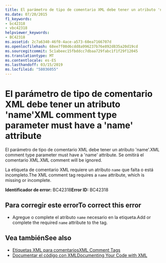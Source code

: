 ```yaml
---
title: El parámetro de tipo de comentario XML debe tener un atributo 'name'
ms.date: 07/20/2015
f1_keywords:
- bc42318
- vbc42318
helpviewer_keywords:
- BC42318
ms.assetid: 2c7a6340-46f0-4ace-a573-60ea7166707d
ms.openlocfilehash: 68ee7f00d6cdd8a996237b76e892d835a20d19cd
ms.sourcegitcommit: 5c1abeec15fbddcc7dbaa729fabc1f1f29f12045
ms.translationtype: MT
ms.contentlocale: es-ES
ms.lasthandoff: 03/15/2019
ms.locfileid: "58036055"
---
```

# <a name="xml-comment-type-parameter-must-have-a-name-attribute"></a><span data-ttu-id="d5189-102">El parámetro de tipo de comentario XML debe tener un atributo 'name'</span><span class="sxs-lookup"><span data-stu-id="d5189-102">XML comment type parameter must have a 'name' attribute</span></span>
<span data-ttu-id="d5189-103">El parámetro de tipo de comentario XML debe tener un atributo 'name'.</span><span class="sxs-lookup"><span data-stu-id="d5189-103">XML comment type parameter must have a 'name' attribute.</span></span> <span data-ttu-id="d5189-104">Se omitirá el comentario XML.</span><span class="sxs-lookup"><span data-stu-id="d5189-104">XML comment will be ignored.</span></span>  
  
 <span data-ttu-id="d5189-105">La etiqueta de comentario XML requiere un atributo `name` que falta o está incompleto.</span><span class="sxs-lookup"><span data-stu-id="d5189-105">The XML comment tag requires a `name` attribute, which is missing or incomplete.</span></span>  
  
 <span data-ttu-id="d5189-106">**Identificador de error:** BC42318</span><span class="sxs-lookup"><span data-stu-id="d5189-106">**Error ID:** BC42318</span></span>  
  
## <a name="to-correct-this-error"></a><span data-ttu-id="d5189-107">Para corregir este error</span><span class="sxs-lookup"><span data-stu-id="d5189-107">To correct this error</span></span>  
  
-   <span data-ttu-id="d5189-108">Agregue o complete el atributo `name` necesario en la etiqueta.</span><span class="sxs-lookup"><span data-stu-id="d5189-108">Add or complete the required `name` attribute to the tag.</span></span>  
  
## <a name="see-also"></a><span data-ttu-id="d5189-109">Vea también</span><span class="sxs-lookup"><span data-stu-id="d5189-109">See also</span></span>

- [<span data-ttu-id="d5189-110">Etiquetas XML para comentarios</span><span class="sxs-lookup"><span data-stu-id="d5189-110">XML Comment Tags</span></span>](../../visual-basic/language-reference/xmldoc/index.md)
- [<span data-ttu-id="d5189-111">Documentar el código con XML</span><span class="sxs-lookup"><span data-stu-id="d5189-111">Documenting Your Code with XML</span></span>](../../visual-basic/programming-guide/program-structure/documenting-your-code-with-xml.md)
